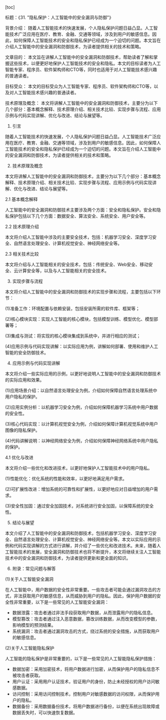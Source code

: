 
[toc]                    
                
                
标题：《31. "隐私保护：人工智能中的安全漏洞与防御"》

背景介绍：
随着人工智能技术的快速发展，个人隐私保护问题日益凸显。人工智能技术广泛应用在医疗、教育、金融、交通等领域，涉及到用户的敏感信息。因此，如何保障人工智能技术的安全和隐私保护已经成为一个迫切的问题。本文旨在介绍人工智能中的安全漏洞和防御技术，为读者提供相关的技术和策略。

文章目的：
本文旨在讲解人工智能中的安全漏洞和防御技术，帮助读者了解和掌握这些技术，以便更好地保护人工智能技术的安全和隐私。本文的目标读者为人工智能专家、程序员、软件架构师和CTO等，同时也适用于对人工智能技术感兴趣的普通读者。

目标受众：
本文的目标受众为人工智能专家、程序员、软件架构师和CTO等，以及对人工智能技术感兴趣的普通读者。

技术原理及概念：
本文将讲解人工智能中的安全漏洞和防御技术，主要分为以下几个部分：基本概念解释、技术原理介绍、相关技术比较、实现步骤与流程、应用示例与代码实现讲解、优化与改进、结论与展望等。

1. 引言

随着人工智能技术的快速发展，个人隐私保护问题日益凸显。人工智能技术广泛应用在医疗、教育、金融、交通等领域，涉及到用户的敏感信息。因此，如何保障人工智能技术的安全和隐私保护已经成为一个迫切的问题。本文旨在介绍人工智能中的安全漏洞和防御技术，为读者提供相关的技术和策略。

2. 技术原理及概念

本文将讲解人工智能中的安全漏洞和防御技术，主要分为以下几个部分：基本概念解释、技术原理介绍、相关技术比较、实现步骤与流程、应用示例与代码实现讲解、优化与改进、结论与展望等。

2.1 基本概念解释

人工智能中的安全漏洞和防御技术主要涉及两个方面：安全和隐私保护。安全和隐私保护包括以下几个方面：数据安全、算法安全、系统安全、用户安全等。

2.2 技术原理介绍

本文将介绍人工智能中涉及的主要安全技术，包括：机器学习安全、深度学习安全、自然语言处理安全、计算机视觉安全、神经网络安全等。

2.3 相关技术比较

本文将介绍与人工智能相关的安全技术，包括：传统安全、Web安全、移动安全、云计算安全等，以及与人工智能相关的安全技术。

3. 实现步骤与流程

本文将介绍人工智能中的安全漏洞和防御技术的实现步骤和流程，主要包括以下环节：

(1)准备工作：环境配置与依赖安装，包括安装所需的软件库、框架等；

(2)核心模块实现：实现人工智能的核心模块，包括模型训练、模型优化、模型部署等；

(3)集成与测试：将实现的核心模块集成到系统中，并进行相应的测试；

(4)应用示例与代码实现讲解：以实际应用为例，讲解如何部署、使用和维护人工智能的安全防御技术。

4. 应用示例与代码实现讲解

本文将介绍一些实际应用的示例，以更好地说明人工智能中的安全漏洞和防御技术的实际应用和效果。

(1)应用场景介绍：以自然语言处理安全为例，介绍如何保障自然语言处理系统中用户隐私的保护。

(2)应用实例分析：以机器学习安全为例，介绍如何保障机器学习系统中用户数据的安全性。

(3)核心代码实现：以计算机视觉安全为例，介绍如何保障计算机视觉系统中用户图像的隐私保护。

(4)代码讲解说明：以神经网络安全为例，介绍如何保障神经网络系统中用户隐私的保护。

4.1 优化与改进

本文将介绍一些优化和改进技术，以更好地保护人工智能技术中的用户隐私。

(1)性能优化：优化系统的性能和效率，以更好地满足用户需求。

(2)可扩展性改进：增加系统的可靠性和扩展性，以更好地应对日益增加的用户需求。

(3)安全性加固：通过安全加固技术，对系统进行安全加固，以保障系统的安全性。

5. 结论与展望

本文介绍了人工智能中的安全漏洞和防御技术，包括机器学习安全、深度学习安全、自然语言处理安全、计算机视觉安全、神经网络安全等。本文以实际应用的示例和代码实现讲解的方式进行讲解，并介绍了一些优化和改进技术。未来，随着人工智能技术的发展，安全漏洞和防御技术也将不断提升，本文将继续关注人工智能技术中的安全漏洞和防御技术，为读者提供更新和更全面的知识。

6. 附录：常见问题与解答

(1)关于人工智能安全漏洞

在人工智能中，用户数据的安全性非常重要。一些攻击者可能会通过漏洞攻击的方式，非法获取用户的敏感信息，从而威胁到用户的隐私。因此，保护用户数据的安全性非常重要，以下是一些常见的人工智能安全漏洞：

- 数据泄露：攻击者通过非法手段获取用户数据，从而泄露用户的隐私信息。
- 模型篡改：攻击者通过注入恶意数据，篡改训练数据，从而改变模型的参数，影响模型的预测结果。
- 系统漏洞：攻击者通过漏洞攻击的方式，绕过系统的安全措施，从而获取用户的敏感信息。

(2)关于人工智能隐私保护

人工智能的隐私保护是非常重要的，以下是一些常见的人工智能隐私保护措施：

- 数据加密：采用加密技术，将用户数据进行加密，从而保护用户的隐私信息不被攻击者获取。
- 用户认证：采用用户认证技术，验证用户的身份，防止未经授权的用户访问敏感数据。
- 访问控制：采用访问控制技术，控制用户对敏感数据的访问权限，从而保护用户的隐私。
- 数据备份：采用数据备份技术，将用户数据进行备份，以便在系统出现故障或数据丢失时，可以快速恢复数据。

